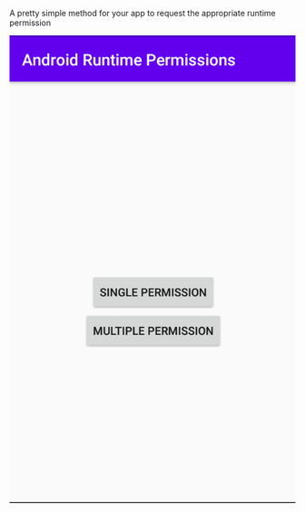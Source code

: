 A pretty simple method for your app to request the appropriate runtime permission

![alt text](https://github.com/root-shahzaib/AndroidRuntimePermission/blob/master/app/src/main/res/drawable/Untitled.png)

